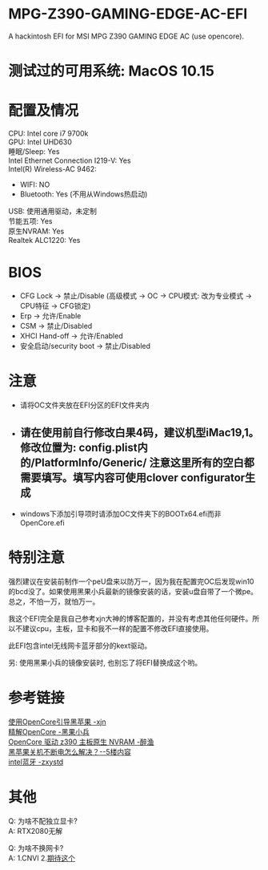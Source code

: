 # MPG-Z390-GAMING-EDGE-AC-EFI
A hackintosh EFI for MSI MPG Z390 GAMING EDGE AC (use opencore).

# 测试过的可用系统: MacOS 10.15
# 配置及情况
CPU: Intel core i7 9700k <br>
GPU: Intel UHD630 <br>
睡眠/Sleep: Yes <br>
Intel Ethernet Connection I219-V: Yes <br>
Intel(R) Wireless-AC 9462: 
- WIFI: NO
- Bluetooth: Yes (不用从Windows热启动) <br>

USB: 使用通用驱动，未定制 <br>
节能五项: Yes <br>
原生NVRAM: Yes <br>
Realtek ALC1220: Yes

# BIOS
- CFG Lock -> 禁止/Disable (高级模式 -> OC -> CPU模式: 改为专业模式 -> CPU特征 -> CFG锁定)
- Erp -> 允许/Enable
- CSM -> 禁止/Disabled
- XHCI Hand-off -> 允许/Enabled
- 安全启动/security boot -> 禁止/Disabled

# 注意
- 请将OC文件夹放在EFI分区的EFI文件夹内
- ## 请在使用前自行修改白果4码，建议机型iMac19,1。修改位置为: config.plist内的/PlatformInfo/Generic/ 注意这里所有的空白都需要填写。填写内容可使用clover configurator生成
- windows下添加引导项时请添加OC文件夹下的BOOTx64.efi而非OpenCore.efi

# 特别注意
强烈建议在安装前制作一个peU盘来以防万一，因为我在配置完OC后发现win10的bcd没了。如果使用黑果小兵最新的镜像安装的话，安装u盘自带了一个微pe。总之，不怕一万，就怕万一。<br>

我这个EFI完全是我自己参考xjn大神的博客配置的，并没有考虑其他任何硬件。所以不建议cpu，主板，显卡和我不一样的配置不修改EFI直接使用。<br>

此EFI包含intel无线网卡蓝牙部分的kext驱动。<br>

另: 使用黑果小兵的镜像安装时, 也别忘了将EFI替换成这个哟。

# 参考链接
[使用OpenCore引导黑苹果 -xjn](https://blog.xjn819.com/?p=543) <br>
[精解OpenCore -黑果小兵](https://blog.daliansky.net/OpenCore-BootLoader.html) <br>
[OpenCore 驱动 z390 主板原生 NVRAM -醉渔](https://blog.zuiyu1818.cn/posts/z390_NVRAM.html) <br>
[黑苹果关机不断电怎么解决？--5楼内容](http://bbs.pcbeta.com/viewthread-1793291-1-1.html) <br>
[intel蓝牙 -zxystd](https://github.com/zxystd/IntelBluetoothFirmware)

# 其他
Q: 为啥不配独立显卡? <br>
A: RTX2080无解

Q: 为啥不换网卡? <br>
A: 1.CNVI 2.[期待这个](https://github.com/zxystd/itlwm)